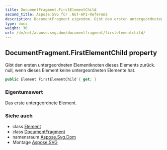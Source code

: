 ```yaml
---
title: DocumentFragment.FirstElementChild
second_title: Aspose.SVG für .NET-API-Referenz
description: DocumentFragment eigendom. Gibt den ersten untergeordneten Elementknoten dieses Elements zurück. null wenn dieses Element keine untergeordneten Elemente hat.
type: docs
weight: 30
url: /de/net/aspose.svg.dom/documentfragment/firstelementchild/
---
```

## DocumentFragment.FirstElementChild property

Gibt den ersten untergeordneten Elementknoten dieses Elements zurück. null, wenn dieses Element keine untergeordneten Elemente hat.

```csharp
public Element FirstElementChild { get; }
```

### Eigentumswert

Das erste untergeordnete Element.

### Siehe auch

* class [Element](../../element/)
* class [DocumentFragment](../)
* namensraum [Aspose.Svg.Dom](../../documentfragment/)
* Montage [Aspose.SVG](../../../)


